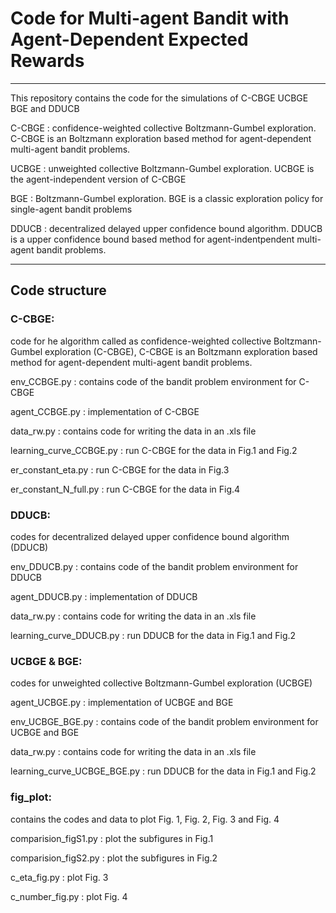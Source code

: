 # Code for Multi-agent Bandit with Agent-Dependent Expected Rewards

***
This repository contains  the code for the simulations of C-CBGE UCBGE BGE and DDUCB


C-CBGE : confidence-weighted collective Boltzmann-Gumbel exploration.
         C-CBGE is an Boltzmann exploration based method for agent-dependent multi-agent bandit problems.

UCBGE : unweighted collective Boltzmann-Gumbel exploration.
        UCBGE is the agent-independent version of C-CBGE

BGE : Boltzmann-Gumbel exploration.
      BGE is a classic exploration policy for single-agent bandit problems

DDUCB : decentralized delayed upper confidence bound algorithm.
        DDUCB is a upper confidence bound based method for agent-indentpendent multi-agent bandit problems.




***
## Code structure

### C-CBGE:
code for he algorithm called as confidence-weighted collective Boltzmann-Gumbel exploration (C-CBGE), C-CBGE is an Boltzmann exploration based method for agent-dependent multi-agent bandit problems.

env_CCBGE.py : contains code of the bandit problem environment for C-CBGE

agent_CCBGE.py : implementation of C-CBGE

data_rw.py : contains code for writing the data in an .xls file

learning_curve_CCBGE.py : run C-CBGE for the data in Fig.1 and Fig.2

er_constant_eta.py : run C-CBGE for the data in Fig.3

er_constant_N_full.py : run C-CBGE for the data in Fig.4

### DDUCB:
codes for decentralized delayed upper confidence bound algorithm (DDUCB)

env_DDUCB.py : contains code of the bandit problem environment for DDUCB

agent_DDUCB.py : implementation of DDUCB

data_rw.py : contains code for writing the data in an .xls file

learning_curve_DDUCB.py : run DDUCB for the data in Fig.1 and Fig.2

### UCBGE & BGE:
codes for unweighted collective Boltzmann-Gumbel exploration (UCBGE)

agent_UCBGE.py : implementation of UCBGE and BGE

env_UCBGE_BGE.py : contains code of the bandit problem environment for UCBGE and BGE

data_rw.py : contains code for writing the data in an .xls file

learning_curve_UCBGE_BGE.py : run DDUCB for the data in Fig.1 and Fig.2

### fig_plot:
contains the codes and data to plot Fig. 1, Fig. 2, Fig. 3 and Fig. 4

comparision_figS1.py : plot the subfigures in Fig.1

comparision_figS2.py : plot the subfigures in Fig.2

c_eta_fig.py : plot Fig. 3

c_number_fig.py : plot Fig. 4

